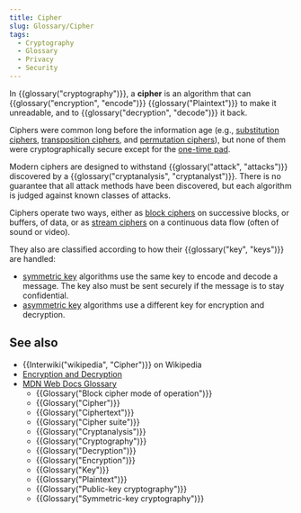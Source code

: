 ```yaml
---
title: Cipher
slug: Glossary/Cipher
tags:
  - Cryptography
  - Glossary
  - Privacy
  - Security
---
```

<p>In {{glossary("cryptography")}}, a <strong>cipher</strong> is an algorithm that can {{glossary("encryption", "encode")}} {{glossary("Plaintext")}} to make it unreadable, and to {{glossary("decryption", "decode")}} it back.</p>

<p>Ciphers were common long before the information age (e.g., <a href="https://en.wikipedia.org/wiki/Substitution_cipher">substitution ciphers</a>, <a href="https://en.wikipedia.org/wiki/Transposition_cipher">transposition ciphers</a>, and <a href="https://en.wikipedia.org/wiki/Permutation_cipher">permutation ciphers</a>), but none of them were cryptographically secure except for the <a href="https://en.wikipedia.org/wiki/One-time_pad">one-time pad</a>.</p>

<p>Modern ciphers are designed to withstand {{glossary("attack", "attacks")}} discovered by a {{glossary("cryptanalysis", "cryptanalyst")}}. There is no guarantee that all attack methods have been discovered, but each algorithm is judged against known classes of attacks.</p>

<p>Ciphers operate two ways, either as <a href="https://en.wikipedia.org/wiki/Block_cipher">block ciphers</a> on successive blocks, or buffers, of data, or as <a href="https://en.wikipedia.org/wiki/Stream_cipher">stream ciphers</a> on a continuous data flow (often of sound or video).</p>

<p>They also are classified according to how their {{glossary("key", "keys")}} are handled:</p>

<ul>
 <li><a href="https://en.wikipedia.org/wiki/Symmetric_key_algorithm">symmetric key</a> algorithms use the same key to encode and decode a message. The key also must be sent securely if the message is to stay confidential.</li>
 <li><a href="https://en.wikipedia.org/wiki/Asymmetric_key_algorithm">asymmetric key</a> algorithms use a different key for encryption and decryption.</li>
</ul>

<h2 id="see_also">See also</h2>

<ul>
   <li>{{Interwiki("wikipedia", "Cipher")}} on Wikipedia</li>
   <li><a href="/en-US/docs/Archive/Security/Encryption_and_Decryption">Encryption and Decryption</a></li>
  <li><a href="/en-US/docs/Glossary">MDN Web Docs Glossary</a>
    <ul>
    <li>{{Glossary("Block cipher mode of operation")}}</li>
    <li>{{Glossary("Cipher")}}</li>
    <li>{{Glossary("Ciphertext")}}</li>
    <li>{{Glossary("Cipher suite")}}</li>
    <li>{{Glossary("Cryptanalysis")}}</li>
    <li>{{Glossary("Cryptography")}}</li>
    <li>{{Glossary("Decryption")}}</li>
    <li>{{Glossary("Encryption")}}</li>
    <li>{{Glossary("Key")}}</li>
    <li>{{Glossary("Plaintext")}}</li>
    <li>{{Glossary("Public-key cryptography")}}</li>
    <li>{{Glossary("Symmetric-key cryptography")}}</li>
    </ul>
  </li>
</ul>
